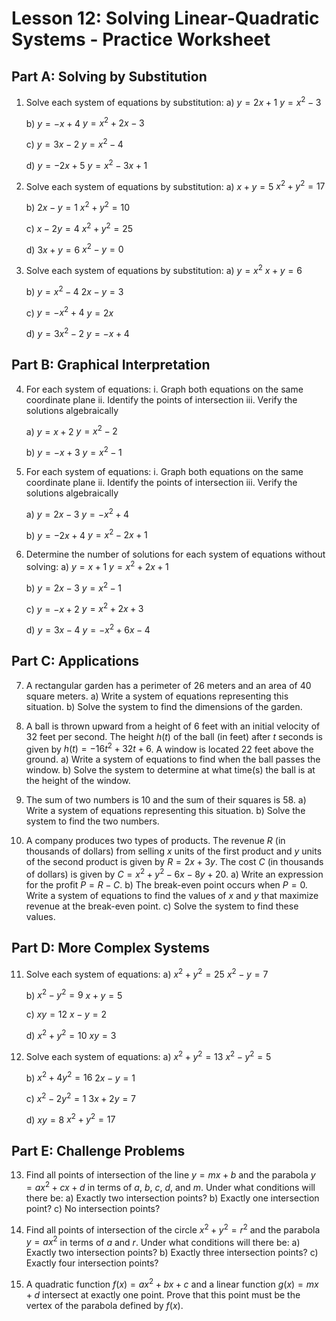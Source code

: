 # Lesson 12: Solving Linear-Quadratic Systems - Practice Worksheet

## Part A: Solving by Substitution

1. Solve each system of equations by substitution:
   a) $y = 2x + 1$
      $y = x^2 - 3$
   
   b) $y = -x + 4$
      $y = x^2 + 2x - 3$
   
   c) $y = 3x - 2$
      $y = x^2 - 4$
   
   d) $y = -2x + 5$
      $y = x^2 - 3x + 1$

2. Solve each system of equations by substitution:
   a) $x + y = 5$
      $x^2 + y^2 = 17$
   
   b) $2x - y = 1$
      $x^2 + y^2 = 10$
   
   c) $x - 2y = 4$
      $x^2 + y^2 = 25$
   
   d) $3x + y = 6$
      $x^2 - y = 0$

3. Solve each system of equations by substitution:
   a) $y = x^2$
      $x + y = 6$
   
   b) $y = x^2 - 4$
      $2x - y = 3$
   
   c) $y = -x^2 + 4$
      $y = 2x$
   
   d) $y = 3x^2 - 2$
      $y = -x + 4$

## Part B: Graphical Interpretation

4. For each system of equations:
   i. Graph both equations on the same coordinate plane
   ii. Identify the points of intersection
   iii. Verify the solutions algebraically
   
   a) $y = x + 2$
      $y = x^2 - 2$
   
   b) $y = -x + 3$
      $y = x^2 - 1$

5. For each system of equations:
   i. Graph both equations on the same coordinate plane
   ii. Identify the points of intersection
   iii. Verify the solutions algebraically
   
   a) $y = 2x - 3$
      $y = -x^2 + 4$
   
   b) $y = -2x + 4$
      $y = x^2 - 2x + 1$

6. Determine the number of solutions for each system of equations without solving:
   a) $y = x + 1$
      $y = x^2 + 2x + 1$
   
   b) $y = 2x - 3$
      $y = x^2 - 1$
   
   c) $y = -x + 2$
      $y = x^2 + 2x + 3$
   
   d) $y = 3x - 4$
      $y = -x^2 + 6x - 4$

## Part C: Applications

7. A rectangular garden has a perimeter of 26 meters and an area of 40 square meters.
   a) Write a system of equations representing this situation.
   b) Solve the system to find the dimensions of the garden.

8. A ball is thrown upward from a height of 6 feet with an initial velocity of 32 feet per second. The height $h(t)$ of the ball (in feet) after $t$ seconds is given by $h(t) = -16t^2 + 32t + 6$. A window is located 22 feet above the ground.
   a) Write a system of equations to find when the ball passes the window.
   b) Solve the system to determine at what time(s) the ball is at the height of the window.

9. The sum of two numbers is 10 and the sum of their squares is 58.
   a) Write a system of equations representing this situation.
   b) Solve the system to find the two numbers.

10. A company produces two types of products. The revenue $R$ (in thousands of dollars) from selling $x$ units of the first product and $y$ units of the second product is given by $R = 2x + 3y$. The cost $C$ (in thousands of dollars) is given by $C = x^2 + y^2 - 6x - 8y + 20$.
    a) Write an expression for the profit $P = R - C$.
    b) The break-even point occurs when $P = 0$. Write a system of equations to find the values of $x$ and $y$ that maximize revenue at the break-even point.
    c) Solve the system to find these values.

## Part D: More Complex Systems

11. Solve each system of equations:
    a) $x^2 + y^2 = 25$
       $x^2 - y = 7$
    
    b) $x^2 - y^2 = 9$
       $x + y = 5$
    
    c) $xy = 12$
       $x - y = 2$
    
    d) $x^2 + y^2 = 10$
       $xy = 3$

12. Solve each system of equations:
    a) $x^2 + y^2 = 13$
       $x^2 - y^2 = 5$
    
    b) $x^2 + 4y^2 = 16$
       $2x - y = 1$
    
    c) $x^2 - 2y^2 = 1$
       $3x + 2y = 7$
    
    d) $xy = 8$
       $x^2 + y^2 = 17$

## Part E: Challenge Problems

13. Find all points of intersection of the line $y = mx + b$ and the parabola $y = ax^2 + cx + d$ in terms of $a$, $b$, $c$, $d$, and $m$. Under what conditions will there be:
    a) Exactly two intersection points?
    b) Exactly one intersection point?
    c) No intersection points?

14. Find all points of intersection of the circle $x^2 + y^2 = r^2$ and the parabola $y = ax^2$ in terms of $a$ and $r$. Under what conditions will there be:
    a) Exactly two intersection points?
    b) Exactly three intersection points?
    c) Exactly four intersection points?

15. A quadratic function $f(x) = ax^2 + bx + c$ and a linear function $g(x) = mx + d$ intersect at exactly one point. Prove that this point must be the vertex of the parabola defined by $f(x)$.
